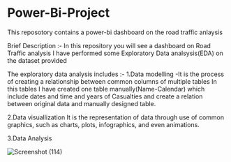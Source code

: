# Power-Bi-Project
This reposotory  contains  a power-bi dashboard on  the road traffic anlaysis

Brief Description :-
In this repository you will see a dashboard on  Road Traffic analysis
I have performed some Exploratory Data analsysis(EDA) on the dataset provided

The exploratory data analysis includes :-
1.Data modelling
-It is the process of creating a relationship  between common columns of multiple tables
In this tables I have created one table manually(Name-Calendar) which include dates and time and years of Casualties
and create a relation between original data and manually designed table.

2.Data visuallization
It is the representation of data through use of common graphics, such as charts, plots, infographics, and even animations.

3.Data Analysis



![Screenshot (114)](https://github.com/priyanshu233/Power-Bi-Project/assets/102759308/799866cb-a4d9-4e93-98bd-6a3b522a0737)
